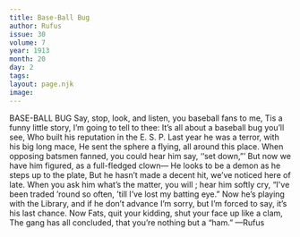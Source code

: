 ```yaml
---
title: Base-Ball Bug
author: Rufus
issue: 30
volume: 7
year: 1913
month: 20
day: 2
tags:
layout: page.njk
image:
---
```

BASE-BALL BUG    Say, stop, look, and listen, you baseball fans to me, Tis a funny little story, I’m going to tell to thee:     It’s all about a baseball bug you’ll see, Who built his reputation in the E. S. P. Last year he was a terror, with his big long mace, He sent the sphere a flying, all around this place. When opposing batsmen fanned, you could hear him say, ‘‘set down,”’ But now we have him figured, as a full-fledged clown— He looks to be a demon as he steps up to the plate, But he hasn’t made a decent hit, we’ve noticed here of late. When you ask him what’s the matter, you will ; hear him softly cry, “I've been traded ’round so often, ’till I’ve lost my batting eye.” Now he’s playing with the Library, and if he don’t advance I’m sorry, but I’m forced to say, it’s his last chance. Now Fats, quit your kidding, shut your face up like a clam, The gang has all concluded, that you’re nothing but a “ham.” —Rufus   
